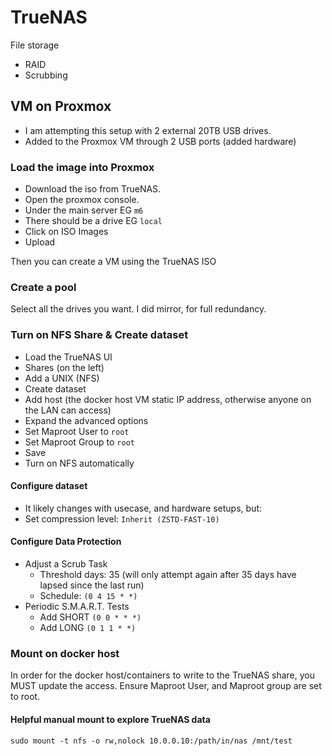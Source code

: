 # TrueNAS
File storage
- RAID
- Scrubbing

## VM on Proxmox
- I am attempting this setup with 2 external 20TB USB drives.
- Added to the Proxmox VM through 2 USB ports (added hardware)

### Load the image into Proxmox
- Download the iso from TrueNAS.
- Open the proxmox console.
- Under the main server EG `m6`
- There should be a drive EG `local` 
- Click on ISO Images
- Upload

Then you can create a VM using the TrueNAS ISO

### Create a pool
Select all the drives you want. I did mirror, for full redundancy.

### Turn on NFS Share & Create dataset
- Load the TrueNAS UI
- Shares (on the left)
- Add a UNIX (NFS)
- Create dataset
- Add host (the docker host VM static IP address, otherwise anyone on the LAN can access)
- Expand the advanced options
- Set Maproot User to `root`
- Set Maproot Group to `root`
- Save
- Turn on NFS automatically

#### Configure dataset
- It likely changes with usecase, and hardware setups, but:
- Set compression level: `Inherit (ZSTD-FAST-10)`

#### Configure Data Protection
- Adjust a Scrub Task
  - Threshold days: 35 (will only attempt again after 35 days have lapsed since the last run)
  - Schedule: `(0 4 15 * *)`
- Periodic S.M.A.R.T. Tests
  - Add SHORT `(0 0 * * *)`
  - Add LONG `(0 1 1 * *)`

### Mount on docker host
In order for the docker host/containers to write to the TrueNAS share, you MUST update the access. Ensure Maproot User, and Maproot group are set to root.

#### Helpful manual mount to explore TrueNAS data
`sudo mount -t nfs -o rw,nolock 10.0.0.10:/path/in/nas /mnt/test`
